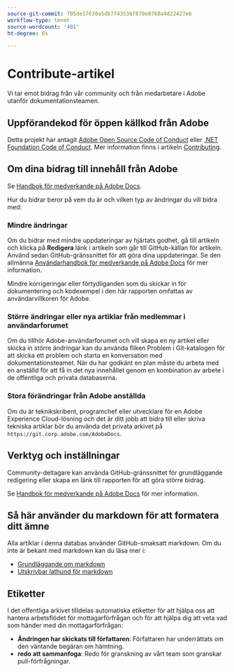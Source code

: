 ```yaml
---
source-git-commit: 705de17630a5db7f43536f870e8760a4d22427e6
workflow-type: tm+mt
source-wordcount: '401'
ht-degree: 6%

---
```

# Contribute-artikel

Vi tar emot bidrag från vår community och från medarbetare i Adobe utanför dokumentationsteamen.

## Uppförandekod för öppen källkod från Adobe

Detta projekt har antagit [Adobe Open Source Code of Conduct](code-of-conduct.md) eller [.NET Foundation Code of Conduct](https://dotnetfoundation.org/code-of-conduct). Mer information finns i artikeln [Contributing](contributing.md).

## Om dina bidrag till innehåll från Adobe

Se [Handbok för medverkande på Adobe Docs](https://experienceleague.adobe.com/docs/contributor/contributor-guide/introduction.html).

Hur du bidrar beror på vem du är och vilken typ av ändringar du vill bidra med:

### Mindre ändringar

Om du bidrar med mindre uppdateringar av hjärtats godhet, gå till artikeln och klicka på **Redigera** länk i artikeln som går till GitHub-källan för artikeln. Använd sedan GitHub-gränssnittet för att göra dina uppdateringar. Se den allmänna [Användarhandbok för medverkande på Adobe Docs](https://experienceleague.adobe.com/docs/contributor/contributor-guide/introduction.html) för mer information.

Mindre korrigeringar eller förtydliganden som du skickar in för dokumentering och kodexempel i den här rapporten omfattas av användarvillkoren för Adobe.

### Större ändringar eller nya artiklar från medlemmar i användarforumet

Om du tillhör Adobe-användarforumet och vill skapa en ny artikel eller skicka in större ändringar kan du använda fliken Problem i Git-katalogen för att skicka ett problem och starta en konversation med dokumentationsteamet. När du har godkänt en plan måste du arbeta med en anställd för att få in det nya innehållet genom en kombination av arbete i de offentliga och privata databaserna.

<!--
If you submit a pull request with significant changes to documentation and code examples, you'll see a message in the pull request asking you to submit an online contribution license agreement (CLA). We need you to complete the online form before we can review your pull request.
-->

### Stora förändringar från Adobe anställda

Om du är teknikskribent, programchef eller utvecklare för en Adobe Experience Cloud-lösning och det är ditt jobb att bidra till eller skriva tekniska artiklar bör du använda det privata arkivet på `https://git.corp.adobe.com/AdobeDocs`.

<!--Employees from other parts of the Adobe world should use the public repo for minor updates.-->

## Verktyg och inställningar

Community-deltagare kan använda GitHub-gränssnittet för grundläggande redigering eller skapa en länk till rapporten för att göra större bidrag.

Se [Handbok för medverkande på Adobe Docs](https://experienceleague.adobe.com/docs/contributor/contributor-guide/introduction.html) för mer information.

## Så här använder du markdown för att formatera ditt ämne

Alla artiklar i denna databas använder GitHub-smaksatt markdown. Om du inte är bekant med markdown kan du läsa mer i:

* [Grundläggande om markdown](https://help.github.com/articles/getting-started-with-writing-and-formatting-on-github/)
* [Utskrivbar lathund för markdown](https://guides.github.com/pdfs/markdown-cheatsheet-online.pdf)

## Etiketter

I det offentliga arkivet tilldelas automatiska etiketter för att hjälpa oss att hantera arbetsflödet för mottagarförfrågan och för att hjälpa dig att veta vad som händer med din mottagarförfrågan:

* **Ändringen har skickats till författaren**: Författaren har underrättats om den väntande begäran om hämtning.
* **redo att sammanfoga**: Redo för granskning av vårt team som granskar pull-förfrågningar.
